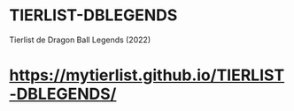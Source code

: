 # TIERLIST-DBLEGENDS
Tierlist de Dragon Ball Legends (2022)
<br><h1>https://mytierlist.github.io/TIERLIST-DBLEGENDS/</h1>
